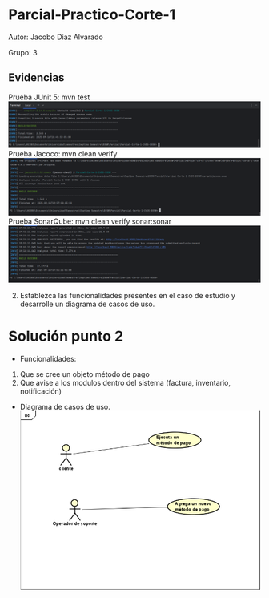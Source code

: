 # Parcial-Practico-Corte-1

Autor: Jacobo Diaz Alvarado

Grupo: 3
## Evidencias

Prueba JUnit 5: mvn test
![Captura de pantalla 2025-09-16 184555.png](docs/imagenes/Captura%20de%20pantalla%202025-09-16%20184555.png)
Prueba Jacoco: mvn clean verify
![Captura de pantalla 2025-09-16 195717.png](docs/imagenes/Captura%20de%20pantalla%202025-09-16%20195717.png)
Prueba SonarQube: mvn clean verify sonar:sonar
![Captura de pantalla 2025-09-16 195210.png](docs/imagenes/Captura%20de%20pantalla%202025-09-16%20195210.png)

2. Establezca las funcionalidades presentes en el caso de estudio y desarrolle
   un diagrama de casos de uso.

# Solución punto 2

- Funcionalidades:
1. Que se cree un objeto método de pago
2. Que avise a los modulos dentro del sistema (factura, inventario, notificación)

- Diagrama de casos de uso.
![Captura de pantalla 2025-09-18 142639.png](docs/imagenes/Captura%20de%20pantalla%202025-09-18%20142639.png)